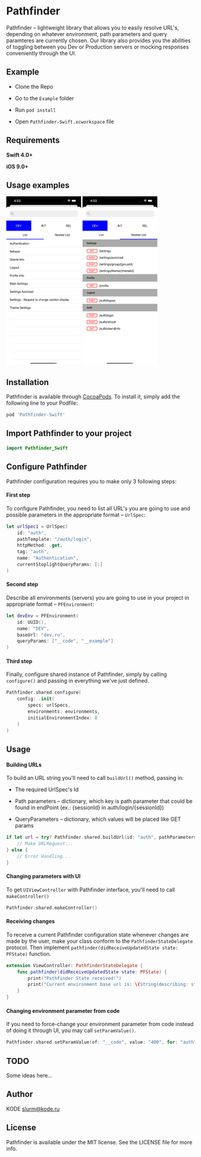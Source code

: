 # Pathfinder

Pathfinder – lightweight library that allows you to easily resolve URL's, depending on whatever environment, path parameters and query paramteres are currently chosen. Our library also provides you the abilities of toggling between you Dev or Production servers or mocking responses conveniently through the UI.

## Example
- Clone the Repo

- Go to the `Example` folder

- Run `pod install`

- Open `Pathfinder-Swift.xcworkspace` file

## Requirements
**Swift 4.0+**

**iOS 9.0+**

## Usage examples
<img src="screenshots/Simulator_Screen_Shot_-_iPhone_12_Pro_Max_-_2021-07-19_at_16.53.04.png" width="200" height="450">
<img src="screenshots/Simulator_Screen_Shot_-_iPhone_12_Pro_Max_-_2021-07-19_at_16.53.10.png" width="200" height="450">

## Installation

Pathfinder is available through [CocoaPods](https://cocoapods.org). To install
it, simply add the following line to your Podfile:

```ruby
pod 'Pathfinder-Swift'
```

## Import Pathfinder to your project
```swift
import Pathfinder_Swift
```

## Configure Pathfinder
Pathfinder configuration requires you to make only 3 following steps: 
#### First step
To configure Pathfinder, you need to list all URL's you are going to use and possible parameters in the appropriate format – `UrlSpec`:
```swift
let urlSpec1 = UrlSpec(
    id: "auth",
    pathTemplate: "/auth/login",
    httpMethod: .get,
    tag: "auth",
    name: "Authentication",
    currentStoplightQueryParams: [:]
)
```
#### Second step
Describe all environments (servers) you are going to use in your project in appropriate format – `PFEnvironment`:
```swift
let devEnv = PFEnvironment(
    id: UUID(),
    name: "DEV",
    baseUrl: "dev.ru",
    queryParams: ["__code", "__example"]
)
```

#### Third step
Finally, configure shared instance of Pathfinder, simply by calling `configure()` and passing in everything we've just defined.
```swift
Pathfinder.shared.configure(
    config: .init(
        specs: urlSpecs,
        environments: environments,
        initialEnvironmentIndex: 0
    )
)
```

## Usage
#### Building URLs
To build an URL string you'll need to call `buildUrl()` method, passing in:
- The required UrlSpec's Id

- Path parameters – dictionary, which key is path parameter that could be found in endPoint (ex.: {sessionId} in auth/login/{sessionId})

- QueryParameters – dictionary, which values will be placed like GET params 
```swift
if let url = try? Pathfinder.shared.buildUrl(id: "auth", pathParameters: [:], queryParameters: [:]) {
    // Make URLRequest...
} else {
    // Error Handling...
}
```

#### Changing parameters with UI
To get `UIViewController` with Pathfinder interface, you'll need to call `makeController()`
```swift
Pathfinder.shared.makeController()
```

#### Receiving changes
To receive a current Pathfinder configuration state whenever changes are made by the user, make your class conform to the `PathfinderStateDelegate` protocol. Then implement `pathfinder(didReceiveUpdatedState state: PFState)` function.
```swift
extension ViewController: PathfinderStateDelegate {
    func pathfinder(didReceiveUpdatedState state: PFState) {
        print("Pathfinder State received!")
        print("Current environment base url is: \(String(describing: state.currentEnvironment?.baseUrl))\n")
    }
}
```

#### Changing environment parameter from code
If you need to force-change your environment parameter from code instead of doing it through UI, you may call `setParamValue()`.
```swift
Pathfinder.shared.setParamValue(of: "__code", value: "400", for: "auth")
```

## TODO
Some ideas here...

## Author
KODE slurm@kode.ru

## License

Pathfinder is available under the MIT license. See the LICENSE file for more info.

